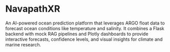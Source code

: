 # NavapathXR
An AI-powered ocean prediction platform that leverages ARGO float data to forecast ocean conditions like temperature and salinity. It combines a Flask backend with mock RAG pipelines and Plotly dashboards to provide interactive forecasts, confidence levels, and visual insights for climate and marine research.
